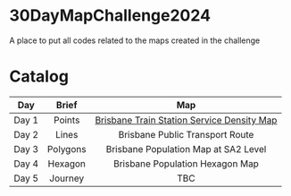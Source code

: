 # 30DayMapChallenge2024
A place to put all codes related to the maps created in the challenge

# Catalog
| Day   | Brief    | Map                                        |
| :----:| :------: | :-----------------------------------------:|
| Day 1 | Points   | [Brisbane Train Station Service Density Map]("maps/BrisbaneTrainService#1.png") |
| Day 2 | Lines    | Brisbane Public Transport Route            |
| Day 3 | Polygons | Brisbane Population Map at SA2 Level       |
| Day 4 | Hexagon  | Brisbane Population Hexagon Map            |
| Day 5 | Journey  | TBC                                        |

